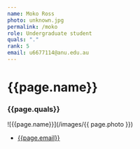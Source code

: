 ```yaml
---
name: Moko Ross
photo: unknown.jpg
permalink: /moko
role: Undergraduate student
quals: "."
rank: 5
email: u6677114@anu.edu.au
---
```

# {{page.name}} 
### {{page.quals}}


![{{page.name}}](/images/{{ page.photo }})

* [{{page.email}}](mailto:{{page.name}})
